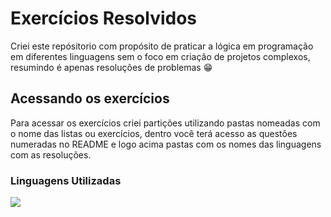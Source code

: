 # Exercícios Resolvidos
Criei este repósitorio com propósito de praticar a lógica em programação em diferentes linguagens sem o foco em criação de projetos complexos, resumindo é apenas resoluções de problemas 😁

## Acessando os exercícios
Para acessar os exercícios criei partições utilizando pastas nomeadas com o nome das listas ou exercícios, dentro você terá acesso as questões numeradas no README e logo acima pastas com 
os nomes das linguagens com as resoluções.

### Linguagens Utilizadas
![](https://img.shields.io/badge/Java-%23CC0000.svg?style=for-the-badge)
